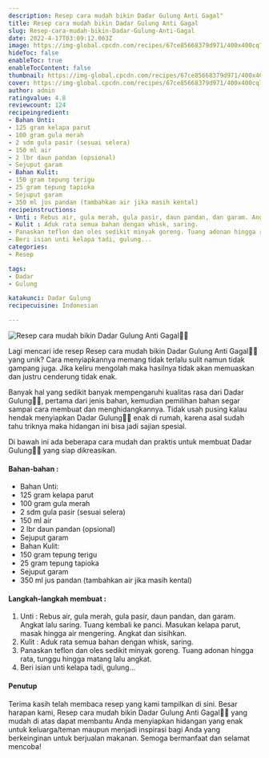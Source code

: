 ```yaml
---
description: Resep cara mudah bikin Dadar Gulung Anti Gagal"
title: Resep cara mudah bikin Dadar Gulung Anti Gagal
slug: Resep-cara-mudah-bikin-Dadar-Gulung-Anti-Gagal
date: 2022-4-17T03:09:12.063Z
image: https://img-global.cpcdn.com/recipes/67ce85668379d971/400x400cq70/photo.jpg
hideToc: false
enableToc: true
enableTocContent: false
thumbnail: https://img-global.cpcdn.com/recipes/67ce85668379d971/400x400cq70/photo.jpg
cover: https://img-global.cpcdn.com/recipes/67ce85668379d971/400x400cq70/photo.jpg
author: admin
ratingvalue: 4.8
reviewcount: 124
recipeingredient:
- Bahan Unti:
- 125 gram kelapa parut
- 100 gram gula merah
- 2 sdm gula pasir (sesuai selera)
- 150 ml air
- 2 lbr daun pandan (opsional)
- Sejuput garam
- Bahan Kulit:
- 150 gram tepung terigu
- 25 gram tepung tapioka
- Sejuput garam
- 350 ml jus pandan (tambahkan air jika masih kental)
recipeinstructions:
- Unti : Rebus air, gula merah, gula pasir, daun pandan, dan garam. Angkat lalu saring. Tuang kembali ke panci. Masukan kelapa parut, masak hingga air mengering. Angkat dan sisihkan.
- Kulit : Aduk rata semua bahan dengan whisk, saring.
- Panaskan teflon dan oles sedikit minyak goreng. Tuang adonan hingga rata, tunggu hingga matang lalu angkat.
- Beri isian unti kelapa tadi, gulung...
categories:
- Resep

tags:
- Dadar
- Gulung

katakunci: Dadar Gulung
recipecuisine: Indonesian

---
```


![Resep cara mudah bikin Dadar Gulung Anti Gagal👩‍🍳](https://img-global.cpcdn.com/recipes/67ce85668379d971/400x400cq70/photo.jpg)

Lagi mencari ide resep Resep cara mudah bikin Dadar Gulung Anti Gagal👩‍🍳 yang unik? Cara menyiapkannya memang tidak terlalu sulit namun tidak gampang juga. Jika keliru mengolah maka hasilnya tidak akan memuaskan dan justru cenderung tidak enak.

Banyak hal yang sedikit banyak mempengaruhi kualitas rasa dari Dadar Gulung👩‍🍳, pertama dari jenis bahan, kemudian pemilihan bahan segar sampai cara membuat dan menghidangkannya. Tidak usah pusing kalau hendak menyiapkan Dadar Gulung👩‍🍳 enak di rumah, karena asal sudah tahu triknya maka hidangan ini bisa jadi sajian spesial.

Di bawah ini ada beberapa cara mudah dan praktis untuk membuat Dadar Gulung👩‍🍳 yang siap dikreasikan.

<!--inarticleads1-->

#### Bahan-bahan :

- Bahan Unti:
- 125 gram kelapa parut
- 100 gram gula merah
- 2 sdm gula pasir (sesuai selera)
- 150 ml air
- 2 lbr daun pandan (opsional)
- Sejuput garam
- Bahan Kulit:
- 150 gram tepung terigu
- 25 gram tepung tapioka
- Sejuput garam
- 350 ml jus pandan (tambahkan air jika masih kental)

<!--inarticleads2-->

#### Langkah-langkah membuat :

1. Unti : Rebus air, gula merah, gula pasir, daun pandan, dan garam. Angkat lalu saring. Tuang kembali ke panci. Masukan kelapa parut, masak hingga air mengering. Angkat dan sisihkan.
1. Kulit : Aduk rata semua bahan dengan whisk, saring.
1. Panaskan teflon dan oles sedikit minyak goreng. Tuang adonan hingga rata, tunggu hingga matang lalu angkat.
1. Beri isian unti kelapa tadi, gulung...

#### Penutup

Terima kasih telah membaca resep yang kami tampilkan di sini. Besar harapan kami, Resep cara mudah bikin Dadar Gulung Anti Gagal👩‍🍳 yang mudah di atas dapat membantu Anda menyiapkan hidangan yang enak untuk keluarga/teman maupun menjadi inspirasi bagi Anda yang berkeinginan untuk berjualan makanan. Semoga bermanfaat dan selamat mencoba!